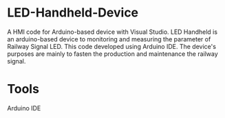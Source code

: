 # LED-Handheld-Device
A HMI code for Arduino-based device with Visual Studio. LED Handheld is an arduino-based device to monitoring and measuring the parameter of Railway Signal LED. This code developed using Arduino IDE. The device's purposes are mainly to fasten the production and maintenance the railway signal.
# Tools
Arduino IDE

